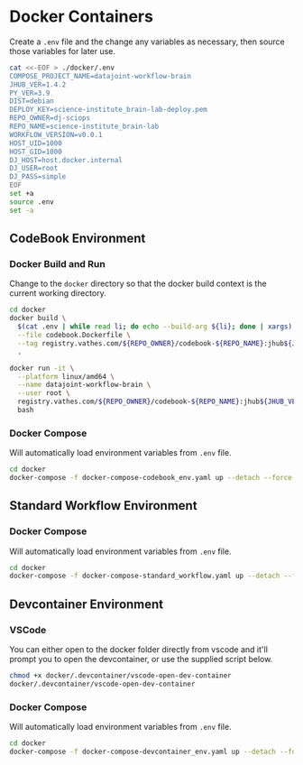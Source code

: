 # Docker Containers

Create a `.env` file and the change any variables as necessary, then source those variables for later use.

```bash
cat <<-EOF > ./docker/.env
COMPOSE_PROJECT_NAME=datajoint-workflow-brain
JHUB_VER=1.4.2
PY_VER=3.9
DIST=debian
DEPLOY_KEY=science-institute_brain-lab-deploy.pem
REPO_OWNER=dj-sciops
REPO_NAME=science-institute_brain-lab
WORKFLOW_VERSION=v0.0.1
HOST_UID=1000
HOST_GID=1000
DJ_HOST=host.docker.internal
DJ_USER=root
DJ_PASS=simple
EOF
set +a
source .env
set -a
```

## CodeBook Environment

### Docker Build and Run

Change to the `docker` directory so that the docker build context is the current working directory.

```bash
cd docker
docker build \
  $(cat .env | while read li; do echo --build-arg ${li}; done | xargs) \
  --file codebook.Dockerfile \
  --tag registry.vathes.com/${REPO_OWNER}/codebook-${REPO_NAME}:jhub${JHUB_VER}-py${PY_VER}-${DIST}-${WORKFLOW_VERSION} \
  .
```

```bash
docker run -it \
  --platform linux/amd64 \
  --name datajoint-workflow-brain \
  --user root \
  registry.vathes.com/${REPO_OWNER}/codebook-${REPO_NAME}:jhub${JHUB_VER}-py${PY_VER}-${DIST}-${WORKFLOW_VERSION} \
  bash
```

### Docker Compose

Will automatically load environment variables from `.env` file.

```bash
cd docker
docker-compose -f docker-compose-codebook_env.yaml up --detach --force-recreate --remove-orphans --build
```

## Standard Workflow Environment

### Docker Compose

Will automatically load environment variables from `.env` file.

```bash
cd docker
docker-compose -f docker-compose-standard_workflow.yaml up --detach --force-recreate --remove-orphans --build
```

## Devcontainer Environment

### VSCode

You can either open to the docker folder directly from vscode and it'll prompt you to open the devcontainer, or use the supplied script below. 

```bash
chmod +x docker/.devcontainer/vscode-open-dev-container
docker/.devcontainer/vscode-open-dev-container
```

### Docker Compose

Will automatically load environment variables from `.env` file.

```bash
cd docker
docker-compose -f docker-compose-devcontainer_env.yaml up --detach --force-recreate --remove-orphans --build
```
